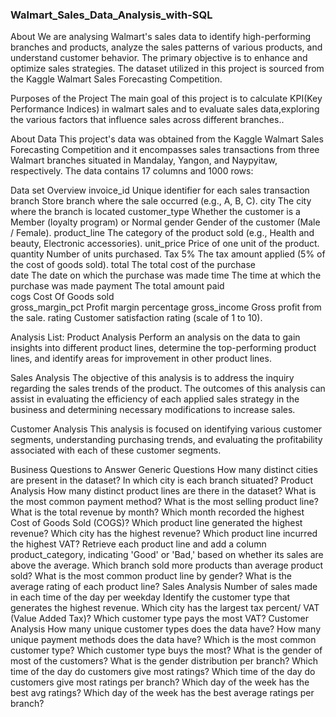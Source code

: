 ### Walmart_Sales_Data_Analysis_with-SQL
About
We are analysing Walmart's sales data to identify high-performing branches and products, analyze the sales patterns of various products, and understand customer behavior. The primary objective is to enhance and optimize sales strategies. The dataset utilized in this project is sourced from the Kaggle Walmart Sales Forecasting Competition.

Purposes of the Project
The main goal of this project is to calculate KPI(Key Performance Indices) in walmart sales and to evaluate sales data,exploring the various factors that influence sales across different branches..

About Data
This project's data was obtained from the Kaggle Walmart Sales Forecasting Competition and it encompasses sales transactions from three Walmart branches situated in Mandalay, Yangon, and Naypyitaw, respectively. The data contains 17 columns and 1000 rows:

Data set Overview
invoice_id	Unique identifier for each sales transaction
branch	Store branch where the sale occurred (e.g., A, B, C).
city	The city where the branch is located
customer_type	Whether the customer is a Member (loyalty program) or Normal
gender	Gender of the customer (Male / Female).
product_line	The category of the product sold (e.g., Health and beauty, Electronic accessories).
unit_price	Price of one unit of the product.
quantity	Number of units purchased.
Tax 5%	The tax amount applied (5% of the cost of goods sold).
total	The total cost of the purchase	
date	The date on which the purchase was made	
time	The time at which the purchase was made	
payment	The total amount paid	
cogs	Cost Of Goods sold	
gross_margin_pct	Profit margin percentage
gross_income	Gross profit from the sale.
rating	Customer satisfaction rating (scale of 1 to 10).

Analysis List:
Product Analysis
Perform an analysis on the data to gain insights into different product lines, determine the top-performing product lines, and identify areas for improvement in other product lines.

Sales Analysis
The objective of this analysis is to address the inquiry regarding the sales trends of the product. The outcomes of this analysis can assist in evaluating the efficiency of each applied sales strategy in the business and determining necessary modifications to increase sales.

Customer Analysis
This analysis is focused on identifying various customer segments, understanding purchasing trends, and evaluating the profitability associated with each of these customer segments.

Business Questions to Answer
Generic Questions
How many distinct cities are present in the dataset?
In which city is each branch situated?
Product Analysis
How many distinct product lines are there in the dataset?
What is the most common payment method?
What is the most selling product line?
What is the total revenue by month?
Which month recorded the highest Cost of Goods Sold (COGS)?
Which product line generated the highest revenue?
Which city has the highest revenue?
Which product line incurred the highest VAT?
Retrieve each product line and add a column product_category, indicating 'Good' or 'Bad,' based on whether its sales are above the average.
Which branch sold more products than average product sold?
What is the most common product line by gender?
What is the average rating of each product line?
Sales Analysis
Number of sales made in each time of the day per weekday
Identify the customer type that generates the highest revenue.
Which city has the largest tax percent/ VAT (Value Added Tax)?
Which customer type pays the most VAT?
Customer Analysis
How many unique customer types does the data have?
How many unique payment methods does the data have?
Which is the most common customer type?
Which customer type buys the most?
What is the gender of most of the customers?
What is the gender distribution per branch?
Which time of the day do customers give most ratings?
Which time of the day do customers give most ratings per branch?
Which day of the week has the best avg ratings?
Which day of the week has the best average ratings per branch?
